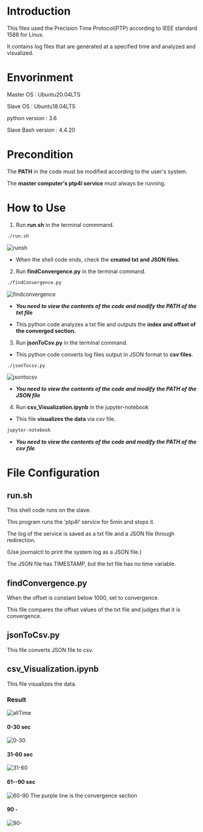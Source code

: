 # Introduction
This files used the Precision Time Protocol(PTP) according to IEEE standard 1588 for Linux.

It contains log files that are generated at a specified time and analyzed and visualized.

# Envorinment
Master OS : Ubuntu20.04LTS

Slave OS : Ubuntu18.04LTS

python version : 3.6

Slave Bash version : 4.4.20



# Precondition
The **PATH** in the code must be modified according to the user's system.

The **master computer's ptp4l service** must always be running.


# How to Use
1. Run **run.sh** in the terminal commmand.
```sh
./run.sh
```

![runsh](https://user-images.githubusercontent.com/33818414/88164312-ecc3ed00-cc4e-11ea-8611-8e0c6b922fde.png)
- When the shell code ends, check the **created txt and JSON files**.


2. Run **findConvergence.py** in the terminal command.
```sh
./findConvergence.py
```

![findconvergence](https://user-images.githubusercontent.com/33818414/88164325-f188a100-cc4e-11ea-86bd-05f1b6e6fc15.png)
- ***You need to view the contents of the code and modify the PATH of the txt file***

- This python code analyzes a txt file and outputs the **index and offset of the converged section.**


3. Run **jsonToCsv.py** in the terminal command.
- This python code converts log files output in JSON format to **csv files**.
```sh
./jsonTocsv.py
```

![jsontocsv](https://user-images.githubusercontent.com/33818414/88164338-f51c2800-cc4e-11ea-8b02-a79a21311d3b.png)

- ***You need to view the contents of the code and modify the PATH of the JSON file***


4. Run **csv_Visualization.ipynb** in the jupyter-notebook
- This file **visualizes the data** via csv file.
 ```sh
 jupyter-notebook
 ```
 - ***You need to view the contents of the code and modify the PATH of the csv file***




# File Configuration

## run.sh
This shell code runs on the slave. 

This program runs the 'ptp4l' service for 5min and stops it.

The log of the service is saved as a txt file and a JSON file through redirection.

(Use journalctl to print the system log as a JSON file.)

The JSON file has TIMESTAMP, but the txt file has no time variable.


## findConvergence.py
When the offset is constant below 1000, set to convergence.

This file compares the offset values of the txt file and judges that it is convergence.

## jsonToCsv.py
This file converts JSON file to csv.


## csv_Visualization.ipynb
This file visualizes the data.


### Result
![allTime](https://user-images.githubusercontent.com/33818414/88252332-be92eb80-cce8-11ea-9105-0a3b4ac8b50f.png)


#### 0-30 sec
![0-30](https://user-images.githubusercontent.com/33818414/88252338-c2267280-cce8-11ea-9afd-9d2ed175be4c.png)


#### 31-60 sec
![31-60](https://user-images.githubusercontent.com/33818414/88252341-c3f03600-cce8-11ea-8bc7-89c0af266fe7.png)


#### 61--90 sec
![60-90](https://user-images.githubusercontent.com/33818414/88252342-c6529000-cce8-11ea-83b6-aa1776d850e9.png)
The purple line is the convergence section


#### 90 - 
![90-](https://user-images.githubusercontent.com/33818414/88252579-bc7d5c80-cce9-11ea-8502-c498fbfeb564.png)


